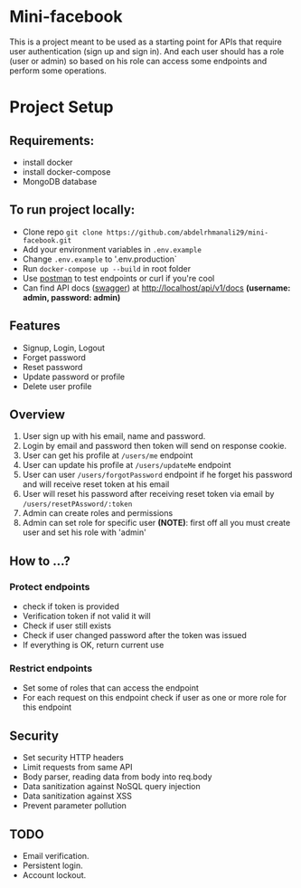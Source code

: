 # **Mini-facebook**

This is a project meant to be used as a starting point for APIs that require user authentication (sign up and sign in). And each user should has a role (user or admin) so based on his role can access some endpoints and perform some operations.

# Project Setup

## Requirements:

- install docker
- install docker-compose
- MongoDB database

## To run project locally:

- Clone repo `git clone https://github.com/abdelrhmanali29/mini-facebook.git`
- Add your environment variables in `.env.example`
- Change `.env.example` to '.env.production`
- Run `docker-compose up --build` in root folder
- Use [postman](https://www.postman.com/downloads/) to test endpoints or curl if you're cool
- Can find API docs ([swagger](https://swagger.io/)) at [http://localhost/api/v1/docs](http://localhost/api/v1/docs) **(username: admin, password: admin)**

## Features

- Signup, Login, Logout
- Forget password
- Reset password
- Update password or profile
- Delete user profile

## Overview

1. User sign up with his email, name and password.
2. Login by email and password then token will send on response cookie.
3. User can get his profile at `/users/me` endpoint
4. User can update his profile at `/users/updateMe` endpoint
5. User can user `/users/forgotPassword` endpoint if he forget his password and will receive reset token at his email
6. User will reset his password after receiving reset token via email by `/users/resetPAssword/:token`
7. Admin can create roles and permissions
8. Admin can set role for specific user
   **(NOTE)**: first off all you must create user and set his role with 'admin'

## How to ...?

### Protect endpoints

- check if token is provided
- Verification token if not valid it will
- Check if user still exists
- Check if user changed password after the token was issued
- If everything is OK, return current use

### Restrict endpoints

- Set some of roles that can access the endpoint
- For each request on this endpoint check if user as one or more role for this endpoint

## Security

- Set security HTTP headers
- Limit requests from same API
- Body parser, reading data from body into req.body
- Data sanitization against NoSQL query injection
- Data sanitization against XSS
- Prevent parameter pollution

## TODO

- Email verification.
- Persistent login.
- Account lockout.
